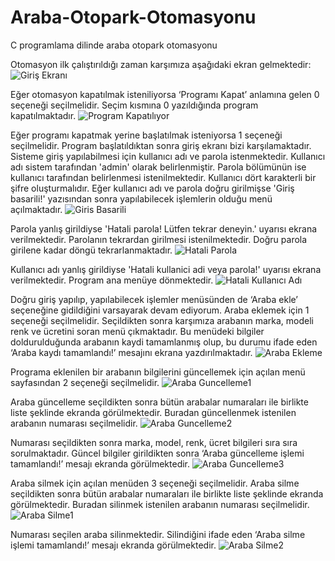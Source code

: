 # Araba-Otopark-Otomasyonu
C programlama dilinde araba otopark otomasyonu

Otomasyon ilk çalıştırıldığı zaman karşımıza aşağıdaki ekran gelmektedir:
![Giriş Ekranı](https://github.com/beyzahiz/Araba-Otopark-Otomasyonu/assets/130295983/4da8c4fc-604a-40b3-99aa-34ae2c473629)

Eğer otomasyon kapatılmak isteniliyorsa ‘Programı Kapat’ anlamına gelen 0 seçeneği seçilmelidir. Seçim kısmına 0 yazıldığında program kapatılmaktadır.
![Program Kapatılıyor](https://github.com/beyzahiz/Araba-Otopark-Otomasyonu/assets/130295983/fa3c073b-dabe-428d-b9da-55a7c4a6d2b1)

Eğer programı kapatmak yerine başlatılmak isteniyorsa 1 seçeneği seçilmelidir. Program başlatıldıktan sonra giriş ekranı bizi karşılamaktadır. Sisteme giriş yapılabilmesi için kullanıcı adı ve parola istenmektedir. Kullanıcı adı sistem tarafından 'admin' olarak belirlenmiştir. Parola bölümünün ise kullanıcı tarafından belirlenmesi istenilmektedir. Kullanıcı dört karakterli bir şifre oluşturmalıdır. Eğer kullanıcı adı ve parola doğru girilmişse 'Giriş basarili!' yazısından sonra yapılabilecek işlemlerin olduğu menü açılmaktadır.
![Giris Basarili](https://github.com/beyzahiz/Araba-Otopark-Otomasyonu/assets/130295983/c4bb1272-d2bc-49d7-b7b4-118e59eff29b)

Parola yanlış girildiyse 'Hatali parola! Lütfen tekrar deneyin.' uyarısı ekrana verilmektedir. Parolanın tekrardan girilmesi istenilmektedir. Doğru parola girilene kadar döngü tekrarlanmaktadır.
![Hatali Parola](https://github.com/beyzahiz/Araba-Otopark-Otomasyonu/assets/130295983/9b8de23e-f6d4-4ed0-bd05-9a10471a4ecd)

Kullanıcı adı yanlış girildiyse 'Hatali kullanici adi veya parola!' uyarısı ekrana verilmektedir. Program ana menüye dönmektedir.
![Hatali Kullanıcı Adı](https://github.com/beyzahiz/Araba-Otopark-Otomasyonu/assets/130295983/9de49ace-b3ce-43f2-919f-5777efc483fa)

Doğru giriş yapılıp, yapılabilecek işlemler menüsünden de ‘Araba ekle’ seçeneğine gidildiğini varsayarak devam ediyorum. Araba eklemek için 1 seçeneği seçilmelidir. Seçildikten sonra karşımıza arabanın marka, modeli renk ve ücretini soran menü çıkmaktadır. Bu menüdeki bilgiler doldurulduğunda arabanın kaydi tamamlanmış olup, bu durumu ifade eden ‘Araba kaydı tamamlandı!’ mesajını ekrana yazdırılmaktadır.
![Araba Ekleme](https://github.com/beyzahiz/Araba-Otopark-Otomasyonu/assets/130295983/e4c50395-91ef-4e14-a13a-630e02419027)

Programa eklenilen bir arabanın bilgilerini güncellemek için açılan menü sayfasından 2 seçeneği seçilmelidir. 
![Araba Guncelleme1](https://github.com/beyzahiz/Araba-Otopark-Otomasyonu/assets/130295983/48e60ae7-77e7-47eb-8db2-3c7f6c7ebee1)

Araba güncelleme seçildikten sonra bütün arabalar numaraları ile birlikte liste şeklinde ekranda görülmektedir. Buradan güncellenmek istenilen arabanın numarası seçilmelidir.
![Araba Guncelleme2](https://github.com/beyzahiz/Araba-Otopark-Otomasyonu/assets/130295983/2d97bf1d-ec03-4677-93cf-882069f8fab4)

Numarası seçildikten sonra marka, model, renk, ücret bilgileri sıra sıra sorulmaktadır. Güncel bilgiler girildikten sonra ‘Araba güncelleme işlemi tamamlandı!’ mesajı ekranda görülmektedir.
![Araba Guncelleme3](https://github.com/beyzahiz/Araba-Otopark-Otomasyonu/assets/130295983/7ac34b4e-0ea4-455a-adfa-403756a6a829)

Araba silmek için açılan menüden 3 seçeneği seçilmelidir. Araba silme seçildikten sonra bütün arabalar numaraları ile birlikte liste şeklinde ekranda görülmektedir. Buradan silinmek istenilen arabanın numarası seçilmelidir.
![Araba Silme1](https://github.com/beyzahiz/Araba-Otopark-Otomasyonu/assets/130295983/3ae331c3-6cf2-47cb-ac6f-2379e5f1810c)

Numarası seçilen araba silinmektedir. Silindiğini ifade eden ‘Araba silme işlemi tamamlandı!’ mesajı ekranda görülmektedir.
![Araba Silme2](https://github.com/beyzahiz/Araba-Otopark-Otomasyonu/assets/130295983/ddc8868b-4215-4eb5-bcfc-4711b92ced2c)






